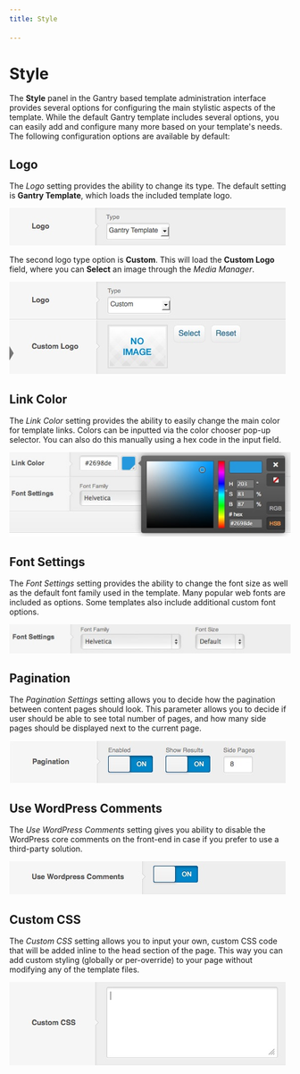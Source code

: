 ```yaml
---
title: Style

---
```


Style
=====
The **Style** panel in the Gantry based template administration interface provides several options for configuring the main stylistic aspects of the template. While the default Gantry template includes several options, you can easily add and configure many more based on your template's needs. The following configuration options are available by default:


Logo
----
The *Logo* setting provides the ability to change its type. The default setting is **Gantry Template**, which loads the included template logo.

![](assets/style-logo-type-gantry.jpg)

The second logo type option is **Custom**. This will load the **Custom Logo** field, where you can **Select** an image through the *Media Manager*.

![](assets/style-logo-type-custom.jpg)

Link Color
----------
The *Link Color* setting provides the ability to easily change the main color for template links. Colors can be inputted via the color chooser pop-up selector. You can also do this manually using a hex code in the input field.

![](assets/style-link-color.jpg)


Font Settings
-------------
The *Font Settings* setting provides the ability to change the font size as well as the default font family used in the template. Many popular web fonts are included as options. Some templates also include additional custom font options.

![](assets/style-font.jpg)


Pagination
-------------------
The *Pagination Settings* setting allows you to decide how the pagination between content pages should look. This parameter allows you to decide if user should be able to see total number of pages, and how many side pages should be displayed next to the current page.

![](assets/style-pagination-settings.jpg)


Use WordPress Comments
-------------------
The *Use WordPress Comments* setting gives you ability to disable the WordPress core comments on the front-end in case if you prefer to use a third-party solution.

![](assets/style-use-wordpress-comments.jpg)


Custom CSS
-------------------
The *Custom CSS* setting allows you to input your own, custom CSS code that will be added inline to the head section of the page. This way you can add custom styling (globally or per-override) to your page without modifying any of the template files.

![](assets/style-custom-css.jpg)
